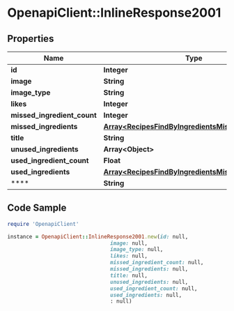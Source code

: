 # OpenapiClient::InlineResponse2001

## Properties

Name | Type | Description | Notes
------------ | ------------- | ------------- | -------------
**id** | **Integer** |  | 
**image** | **String** |  | 
**image_type** | **String** |  | 
**likes** | **Integer** |  | 
**missed_ingredient_count** | **Integer** |  | 
**missed_ingredients** | [**Array&lt;RecipesFindByIngredientsMissedIngredients&gt;**](RecipesFindByIngredientsMissedIngredients.md) |  | 
**title** | **String** |  | 
**unused_ingredients** | **Array&lt;Object&gt;** |  | 
**used_ingredient_count** | **Float** |  | 
**used_ingredients** | [**Array&lt;RecipesFindByIngredientsMissedIngredients&gt;**](RecipesFindByIngredientsMissedIngredients.md) |  | 
**** | **String** |  | [optional] 

## Code Sample

```ruby
require 'OpenapiClient'

instance = OpenapiClient::InlineResponse2001.new(id: null,
                                 image: null,
                                 image_type: null,
                                 likes: null,
                                 missed_ingredient_count: null,
                                 missed_ingredients: null,
                                 title: null,
                                 unused_ingredients: null,
                                 used_ingredient_count: null,
                                 used_ingredients: null,
                                 : null)
```


